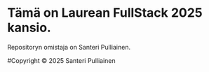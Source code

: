 # Tämä on Laurean FullStack 2025 kansio.

Repositoryn omistaja on Santeri Pulliainen.

#Copyright
© 2025 Santeri Pulliainen
